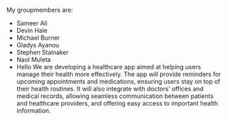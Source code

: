 My groupmembers are:
- Sameer Ali
- Devin Hale
- Michael Burner
- Gladys Ayanou
- Stephen Stalnaker
- Naol Muleta
- Hello
 We are developing a healthcare app aimed at helping users manage their health more effectively. The app will provide reminders for upcoming appointments and medications, ensuring users stay on top of their health routines. It will also integrate with doctors’ offices and medical records, allowing seamless communication between patients and healthcare providers, and offering easy access to important health information.
